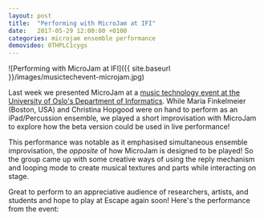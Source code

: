 ```yaml
---
layout: post
title:  "Performing with MicroJam at IFI"
date:   2017-05-29 12:00:00 +0100
categories: microjam ensemble performance
demovideo: 0THPLC1cygs
---
```


![Performing with MicroJam at IFI]({{ site.baseurl }}/images/musictechevent-microjam.jpg)

Last week we presented MicroJam at a [music technology event at the University of Oslo's Department of Informatics](http://www.mn.uio.no/ifi/english/research/projects/epec/news/2017-05-29-music-tech-event.html). While Maria Finkelmeier (Boston, USA) and Christina Hopgood were on hand to perform as an iPad/Percussion ensemble, we played a short improvisation with MicroJam to explore how the beta version could be used in live performance!

This performance was notable as it emphasised simultaneous ensemble improvisation, the _opposite_ of how MicroJam is designed to be played! So the group came up with some creative ways of using the reply mechanism and looping mode to create musical textures and parts while interacting on stage.

Great to perform to an appreciative audience of researchers, artists, and students and hope to play at Escape again soon! Here's the performance from the event:

<!-- {% include_relative extras/youtubePlayer.html id=page.demovideo %} -->